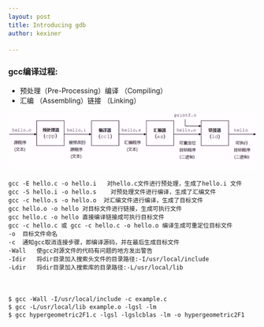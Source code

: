 ```yaml
---
layout: post
title: Introducing gdb
author: kexiner

---
```




### gcc编译过程:

- 预处理（Pre-Processing）编译 （Compiling）
- 汇编 （Assembling）链接 （Linking）


![img](/_posts/assets/gcc.png)





```
gcc -E hello.c -o hello.i   对hello.c文件进行预处理，生成了hello.i 文件
gcc -S hello.i -o hello.s    对预处理文件进行编译，生成了汇编文件 
gcc -c hello.s -o hello.o  对汇编文件进行编译，生成了目标文件
gcc hello.o -o hello 对目标文件进行链接，生成可执行文件
gcc hello.c -o hello 直接编译链接成可执行目标文件
gcc -c hello.c 或 gcc -c hello.c -o hello.o 编译生成可重定位目标文件 
-o	目标文件命名
-c	通知gcc取消连接步骤，即编译源码，并在最后生成目标文件
-Wall	使gcc对源文件的代码有问题的地方发出警告
-Idir	将dir目录加入搜索头文件的目录路径:-I/usr/local/include
-Ldir	将dir目录加入搜索库的目录路径:-L/usr/local/lib



$ gcc -Wall -I/usr/local/include -c example.c
$ gcc -L/usr/local/lib example.o -lgsl -lm
$ gcc hypergeometric2F1.c -lgsl -lgslcblas -lm -o hypergeometric2F1

```





